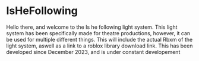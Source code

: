 # IsHeFollowing

Hello there, and welcome to the Is he following light system. This light system has been specifically made for theatre productions, however, it can be used for multiple different things. This will include the actual Rbxm of the light system, aswell as a link to a roblox library download link. This has been developed since December 2023, and is under constant developement
